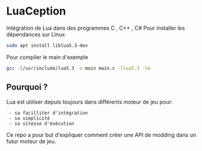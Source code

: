 # LuaCeption
Intégration de Lua dans des programmes C , C++ , C#
Pour installer les dépendances sur Linux 
```bash
sudo apt install liblua5.3-dev
```
Pour compiler le main d'exemple
```bash
gcc -I/usr/include/lua5.3 -o main main.c -llua5.3 -lm
```
## Pourquoi ?
Lua est utiliser depuis toujours dans différents moteur de jeu pour:

	 - sa facilliter d'intégration
	 - sa simplicité 
	 - sa vitesse d'éxécution
Ce repo a pour but d'expliquer comment créer une API de modding dans un futur moteur de jeu.
